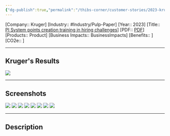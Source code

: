 ```yaml
---
{"dg-publish":true,"permalink":"/thibs-corner/customer-stories/2023-kruger-pi-system-points-creation-training-in-hiring-challenges/","noteIcon":""}
---
```


[Company:: Kruger]
[Industry:: #Industry/Pulp-Paper]
[Year:: 2023]
[Title:: [PI System points creation training in hiring challenges](Homepage%20Example.md)]
[PDF:: [PDF](Homepage%20Example.md)]
[Products:: Product]
[Business Impacts:: BusinessImpacts]
[Benefits:: ]
[CO2e:: ]


---
## Kruger's Results
![](https://i.imgur.com/8FVsRRe.png)

---
## Screenshots
![](https://i.imgur.com/gdAarvZ.png)
![](https://i.imgur.com/Kl4V4V2.png)
![](https://i.imgur.com/heJKUwJ.png)
![](https://i.imgur.com/BHCwgTl.png)
![](https://i.imgur.com/JpKhdFC.png)
![](https://i.imgur.com/5NhCMtx.png)
![](https://i.imgur.com/cZ8RWxl.png)
![](https://i.imgur.com/4OcbTjm.png)

---
## Description